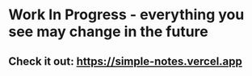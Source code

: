 # Work In Progress - everything you see may change in the future

## Check it out: https://simple-notes.vercel.app
